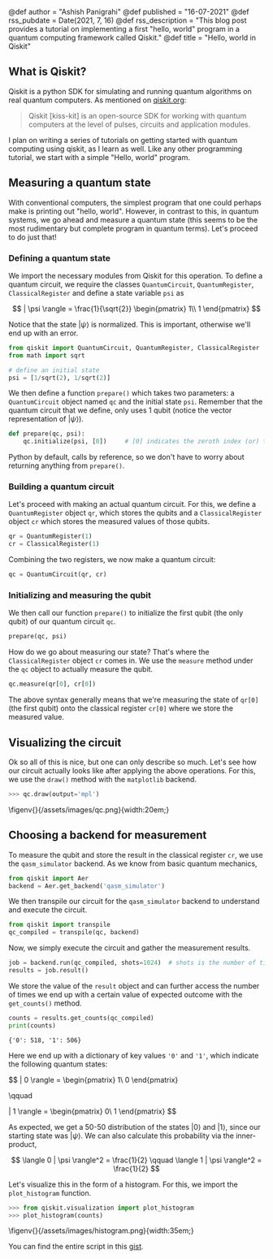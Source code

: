 @def author = "Ashish Panigrahi"
@def published = "16-07-2021"
@def rss_pubdate = Date(2021, 7, 16)
@def rss_description = "This blog post provides a tutorial on implementing a first \"hello, world\" program in a quantum computing framework called Qiskit."
@def title = "Hello, world in Qiskit"

## What is Qiskit?

Qiskit is a python SDK for simulating and running quantum algorithms on real quantum
computers. As mentioned on [qiskit.org](https://qiskit.org/):

> Qiskit [kiss-kit] is an open-source SDK for working with quantum computers at the
> level of pulses, circuits and application modules.

I plan on writing a series of tutorials on getting started with quantum computing
using qiskit, as I learn as well. Like any other programming tutorial, we start with
a simple "Hello, world" program.

## Measuring a quantum state

With conventional computers, the simplest program that one could perhaps make is
printing out "hello, world". However, in contrast to this, in quantum systems, we go
ahead and measure a quantum state (this seems to be the most rudimentary but complete
program in quantum terms). Let's proceed to do just that!

### Defining a quantum state

We import the necessary modules from Qiskit for this operation. To define a quantum
circuit, we require the classes `QuantumCircuit`, `QuantumRegister`,
`ClassicalRegister` and define a state variable `psi` as

$$
| \psi \rangle =
\frac{1}{\sqrt{2}}
\begin{pmatrix}
1\\
1
\end{pmatrix}
$$

Notice that the state $| \psi \rangle$ is normalized. This is important, otherwise we'll end up with an error.

```python
from qiskit import QuantumCircuit, QuantumRegister, ClassicalRegister
from math import sqrt

# define an initial state
psi = [1/sqrt(2), 1/sqrt(2)]
```

We then define a function `prepare()` which takes two parameters: a `QuantumCircuit`
object named `qc` and the initial state `psi`. Remember that the quantum circuit that
we define, only uses 1 qubit (notice the vector representation of $| \psi \rangle$).

```python
def prepare(qc, psi):
    qc.initialize(psi, [0])     # [0] indicates the zeroth index (or) the first qubit
```

Python by default, calls by reference, so we don't have to worry about returning
anything from `prepare()`.

### Building a quantum circuit

Let's proceed with making an actual quantum circuit. For this, we define a
`QuantumRegister` object `qr`, which stores the qubits and a `ClassicalRegister`
object `cr` which stores the measured values of those qubits.

```python
qr = QuantumRegister(1)
cr = ClassicalRegister(1)
```

Combining the two registers, we now make a quantum circuit:

```python
qc = QuantumCircuit(qr, cr)
```

### Initializing and measuring the qubit

We then call our function `prepare()` to initialize the first qubit (the only qubit)
of our quantum circuit `qc`.

```python
prepare(qc, psi)
```

How do we go about measuring our state? That's where the `ClassicalRegister` object
`cr` comes in. We use the `measure` method under the `qc` object to actually measure
the qubit.

```python
qc.measure(qr[0], cr[0])
```

The above syntax generally means that we're measuring the state of `qr[0]` (the first
qubit) onto the classical register `cr[0]` where we store the measured value.

## Visualizing the circuit

Ok so all of this is nice, but one can only describe so much. Let's see how our
circuit actually looks like after applying the above operations. For this, we use the
`draw()` method with the `matplotlib` backend.

```python
>>> qc.draw(output='mpl')
```

\figenv{}{/assets/images/qc.png}{width:20em;}

## Choosing a backend for measurement

To measure the qubit and store the result in the classical register `cr`, we use the
`qasm_simulator` backend. As we know from basic quantum mechanics,

```python
from qiskit import Aer
backend = Aer.get_backend('qasm_simulator')
```

We then transpile our circuit for the `qasm_simulator` backend to understand and
execute the circuit.

```python
from qiskit import transpile
qc_compiled = transpile(qc, backend)
```

Now, we simply execute the circuit and gather the measurement results.

```python
job = backend.run(qc_compiled, shots=1024)  # shots is the number of times we run the experiment
results = job.result()
```

We store the value of the `result` object and can further access the number of times we end up with a certain value of expected outcome with the `get_counts()` method.

```python
counts = results.get_counts(qc_compiled)
print(counts)
```

```plaintext
{'0': 518, '1': 506}
```

Here we end up with a dictionary of key values `'0'` and `'1'`, which indicate the following quantum states:

$$
| 0 \rangle =
\begin{pmatrix}
1\\
0
\end{pmatrix}

\qquad

| 1 \rangle =
\begin{pmatrix}
0\\
1
\end{pmatrix}
$$

As expected, we get a 50-50 distribution of the states $|0\rangle$ and $|1\rangle$,
since our starting state was $|\psi\rangle$. We can also calculate this probability
via the inner-product,

$$
\langle 0 | \psi \rangle^2 = \frac{1}{2} \qquad \langle 1 | \psi \rangle^2 = \frac{1}{2}
$$

Let's visualize this in the form of a histogram. For this, we import the
`plot_histogram` function.

```python
>>> from qiskit.visualization import plot_histogram
>>> plot_histogram(counts)
```

\figenv{}{/assets/images/histogram.png}{width:35em;}

You can find the entire script in this
[gist](https://gist.github.com/paniash/52497bf574ea4570ce5f0a21fa093b12).
